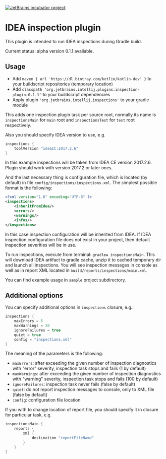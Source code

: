 [![JetBrains incubator project](http://jb.gg/badges/incubator-plastic.svg)](https://confluence.jetbrains.com/display/ALL/JetBrains+on+GitHub)

# IDEA inspection plugin

This plugin is intended to run IDEA inspections during Gradle build.

Current status: alpha version 0.1.1 available.

## Usage

* Add `maven { url 'https://dl.bintray.com/kotlin/kotlin-dev' }` to your buildscript repositories (temporary location)
* Add `classpath 'org.jetbrains.intellij.plugins:inspection-plugin:0.1.1'` to your buildscript dependencies
* Apply plugin `'org.jetbrains.intellij.inspections'` to your gradle module

This adds one inspection plugin task per source root, 
normally its name is `inspectionsMain` for `main` root
and `inspectionsTest` for `test` root respectively.

Also you should specify IDEA version to use, e.g.

```groovy
inspections {
    toolVersion "ideaIC:2017.2.6"
}
``` 

In this example inspections will be taken from IDEA CE version 2017.2.6. 
Plugin should work with version 2017.2 or later ones.

And the last necessary thing is configuration file, 
which is located (by default) in file `config/inspections/inspections.xml`.
The simplest possible format is the following:

```xml
<?xml version="1.0" encoding="UTF-8" ?>
<inspections>
    <inheritFromIdea/>
    <errors/>
    <warnings/>
    <infos/>
</inspections>
```

In this case inspection configuration will be inherited from IDEA.
If IDEA inspection configuration file does not exist in your project,
then default inspection severities will be in use.

To run inspections, execute from terminal: `gradlew inspectionsMain`.
This will download IDEA artifact to gradle cache,
unzip it to cached temporary dir and launch all inspections.
You will see inspection messages in console as well as in report XML located in `build/reports/inspections/main.xml`.

You can find example usage in `sample` project subdirectory.

## Additional options

You can specify additional options in `inspections` closure, e.g.:

```groovy
inspections {
    maxErrors = 5
    maxWarnings = 20
    ignoreFailures = true
    quiet = true
    config = "inspections.xml"
}
```

The meaning of the parameters is the following:

* `maxErrors`: after exceeding the given number of inspection diagnostics with "error" severity, inspection task stops and fails (1 by default)
* `maxWarnings`: after exceeding the given number of inspection diagnostics with "warning" severity, inspection task stops and fails (100 by default)
* `ignoreFailures`: inspection task never fails (false by default)
* `quiet`: do not report inspection messages to console, only to XML file (false by default)
* `config`: configuration file location

If you with to change location of report file, you should specify it in closure for particular task, e.g.

```groovy
inspectionsMain {
    reports {
        xml {
            destination "reportFileName"
        }
    }
}
```